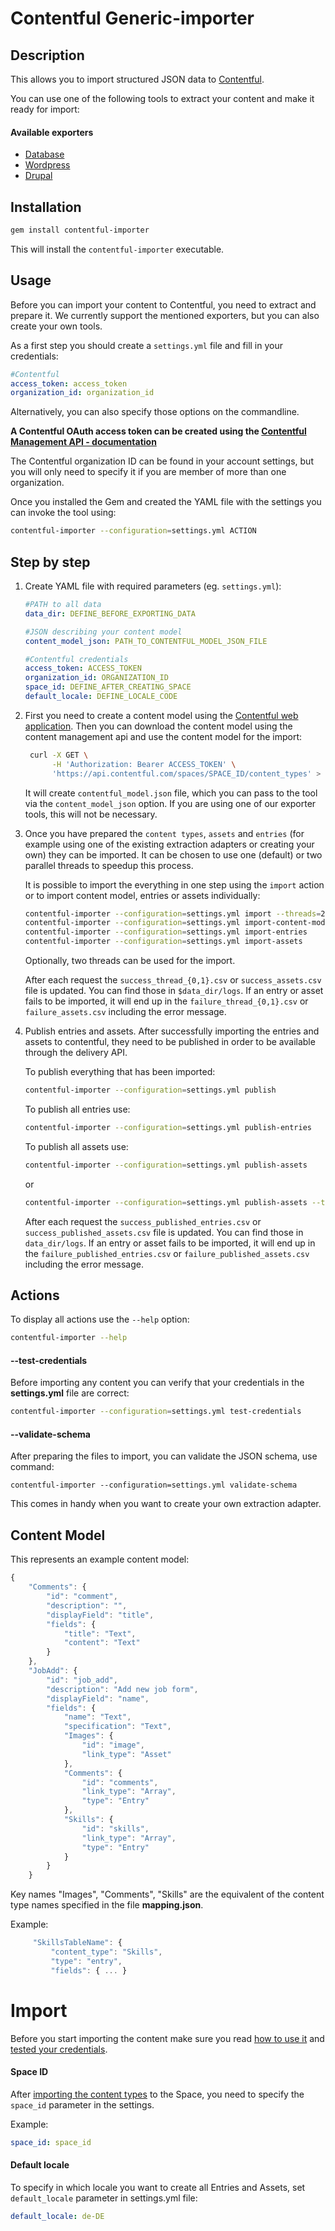 Contentful Generic-importer
=================

## Description

This allows you to import structured JSON data to [Contentful](https://www.contentful.com).

You can use one of the following tools to extract your content and make it ready for import:

#### Available exporters

 - [Database](https://github.com/contentful/database-exporter.rb)
 - [Wordpress](https://github.com/contentful/wordpress-exporter.rb)
 - [Drupal](https://github.com/contentful/drupal-exporter.rb)


## Installation

```bash
gem install contentful-importer
```

This will install the ```contentful-importer``` executable.


## Usage

Before you can import your content to Contentful, you need to extract and prepare it. We currently support the mentioned exporters, but you can also create your own tools.

As a first step you should create a `settings.yml` file and fill in your credentials:

```yaml
#Contentful
access_token: access_token
organization_id: organization_id
```

Alternatively, you can also specify those options on the commandline.

**A Contentful OAuth access token can be created using the [Contentful Management API - documentation](https://www.contentful.com/developers/documentation/content-management-api/#getting-started)**

The Contentful organization ID can be found in your account settings, but you will only need to specify it if you are member of more than one organization.

Once you installed the Gem and created the YAML file with the settings you can invoke the tool using:

```bash
contentful-importer --configuration=settings.yml ACTION
```

## Step by step

1. Create YAML file with required parameters (eg. ```settings.yml```):

    ```yaml
    #PATH to all data
    data_dir: DEFINE_BEFORE_EXPORTING_DATA

    #JSON describing your content model
    content_model_json: PATH_TO_CONTENTFUL_MODEL_JSON_FILE

    #Contentful credentials
    access_token: ACCESS_TOKEN
    organization_id: ORGANIZATION_ID
    space_id: DEFINE_AFTER_CREATING_SPACE
    default_locale: DEFINE_LOCALE_CODE
    ```

2. First you need to create a content model using the [Contentful web application](www.contentful.com). Then you can download the content model using the content management api and use the content model for the import:

    ```bash
     curl -X GET \
          -H 'Authorization: Bearer ACCESS_TOKEN' \
          'https://api.contentful.com/spaces/SPACE_ID/content_types' > contentful_model.json
    ```

    It will create ```contentful_model.json``` file, which you can pass to the tool via the `content_model_json` option. If you are using one of our exporter tools, this will not be necessary.


3. Once you have prepared the `content types`, `assets` and `entries` (for example using one of the existing extraction adapters or creating your own) they can be imported. It can be chosen to use one (default) or two parallel threads to speedup this process.

    It is possible to import the everything in one step using the `import` action or to import content model, entries or assets individually:

    ```bash
    contentful-importer --configuration=settings.yml import --threads=2
    contentful-importer --configuration=settings.yml import-content-model
    contentful-importer --configuration=settings.yml import-entries
    contentful-importer --configuration=settings.yml import-assets
    ```

    Optionally, two threads can be used for the import.

    After each request the `success_thread_{0,1}.csv` or `success_assets.csv` file is updated. You can find those in `$data_dir/logs`.
    If an entry or asset fails to be imported, it will end up in the `failure_thread_{0,1}.csv` or `failure_assets.csv` including the error message.


4. Publish entries and assets. After successfully importing the entries and assets to contentful, they need to be published in order to be available through the delivery API.

    To publish everything that has been imported:

    ```bash
    contentful-importer --configuration=settings.yml publish
    ```

    To publish all entries use:

    ```bash
    contentful-importer --configuration=settings.yml publish-entries
    ```

    To publish all assets use:

    ```bash
    contentful-importer --configuration=settings.yml publish-assets
    ```

    or

    ```bash
    contentful-importer --configuration=settings.yml publish-assets --threads=2
    ```

    After each request the ```success_published_entries.csv``` or ```success_published_assets.csv``` file is updated. You can find those in ```data_dir/logs```.
    If an entry or asset fails to be imported, it will end up in the ```failure_published_entries.csv``` or ```failure_published_assets.csv``` including the error message.


## Actions

To display all actions use the `--help` option:

```bash
contentful-importer --help
```

#### --test-credentials

Before importing any content you can verify that your credentials in the **settings.yml** file are correct:

```bash
contentful-importer --configuration=settings.yml test-credentials
```

#### --validate-schema

After preparing the files to import, you can validate the JSON schema, use command:

```contentful-importer --configuration=settings.yml validate-schema```

This comes in handy when you want to create your own extraction adapter.

## Content Model

This represents an example content model:

```javascript
{
    "Comments": {
        "id": "comment",
        "description": "",
        "displayField": "title",
        "fields": {
            "title": "Text",
            "content": "Text"
        }
    },
    "JobAdd": {
        "id": "job_add",
        "description": "Add new job form",
        "displayField": "name",
        "fields": {
            "name": "Text",
            "specification": "Text",
            "Images": {
                "id": "image",
                "link_type": "Asset"
            },
            "Comments": {
                "id": "comments",
                "link_type": "Array",
                "type": "Entry"
            },
            "Skills": {
                "id": "skills",
                "link_type": "Array",
                "type": "Entry"
            }
        }
    }
```
Key names "Images", "Comments", "Skills" are the equivalent of the content type names specified in the file **mapping.json**.

Example:

```javascript
     "SkillsTableName": {
         "content_type": "Skills",
         "type": "entry",
         "fields": { ... }
```


# Import

Before you start importing the content make sure you read [how to use it](https://github.com/contentful/generic-importer.rb#usage) and [tested your credentials](https://github.com/contentful/generic-importer.rb#--test-credentials).

#### Space ID

After [importing the content types](https://github.com/contentful/generic-importer.rb#--import-content-types-args) to the Space, you need to specify the `space_id` parameter in the settings.


Example:
```yml
space_id: space_id
```

#### Default locale

To specify in which locale you want to create all Entries and Assets, set ```default_locale``` parameter in settings.yml file:

```yml
default_locale: de-DE
```
